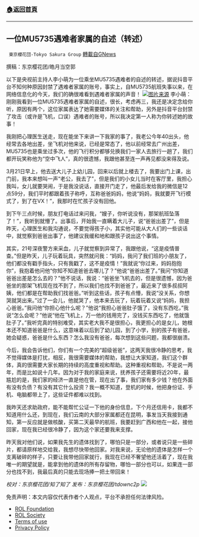 ###  [:house:返回首頁](https://github.com/ourhimalayas/txt)
---


## 一位MU5735遇难者家属的自述（转述）
` 東京櫻花団-Tokyo Sakura Group` [轉載自GNews](https://gnews.org/zh-hans/2248847/)

撰稿：东京樱花团/皓月当空郭

以下是央视前主持人李小萌为一位乘坐MU5735遇难者的自述的转述，据说抖音平台不知何种原因封禁了遇难者家属的账号，事实上，自MU5735航班失事以来，在网络信息化的今天，我们的确很难看到遇难者家属的声音！
![](https://assets.gnews.org/wp-content/uploads/2022/03/1-337.jpg)[图片来源](https://www.google.com/imgres?imgurl=https%3A%2F%2Fvideo.cgtn.com%2Fnews%2F2022-03-23%2FWhat-happened-to-flight-MU5735--18DRXfK5fji%2Fvideo%2F9d0e21f50642497fbf0e20046f14c20e%2F9d0e21f50642497fbf0e20046f14c20e.jpg&amp;imgrefurl=https%3A%2F%2Fnews.cgtn.com%2Fnews%2F2022-03-23%2FWhat-happened-to-flight-MU5735--18DRXfK5fji%2Findex.html&amp;tbnid=aEa4CtVbQGhEfM&amp;vet=12ahUKEwjnpOPbgOr2AhWaiFwKHSmGAMwQMygiegUIARCLAg..i&amp;docid=1mvkv6ejaVD9JM&amp;w=1280&amp;h=720&amp;q=MU5735&amp;ved=2ahUKEwjnpOPbgOr2AhWaiFwKHSmGAMwQMygiegUIARCLAg)
李小萌：刚刚我看到一位MU5735遇难者家属的自述，很长，考虑再三，我还是决定念给你听，原因有两个，这位家属表达了她需要媒体的关注和帮助，另外是抖音平台封禁了攻击（或许是飞机，口误）遇难者的账号，所以我决定第一人称为你转述她的故事！

我刚把心理医生送走，现在能坐下来讲一下我家的事了，我老公今年40出头，他经常去各地出差，坐飞机对他来说，已经是常态了，他以前经常去广州出差，MU5735也是乘坐过多次，他的飞行积分都够兑换我们一家人去旅行一趟了，我们都开玩笑称他为“空中飞人”，真的很遗憾，我跟他甚至连一声再见都没来得及说。

3月21日早上，他去送大儿子上幼儿园，回来以后就上楼去了，我要出门上课，出门前，我本来想叫一声“老公，我去了”，但是我们的小女儿当时在客厅里，我担心我叫，女儿就要哭闹，于是我没说话，直接开门走了，他最后发给我的微信是12点59分，我们平时都跟着孩子称呼，互称爸爸妈妈，他说“妈妈，我就要开飞行模式了，到了在VX！”，我那时在忙孩子没有回他。

到下午三点时候，朋友打电话过来问我，“嫂子，你听说没有，那架航班坠落了！”，我听到就懵了。出事后，开始我一直瞒着大儿子，说“爸爸出差了”，但是昨天，心理医生和我沟通说，不要觉得孩子小，其实他可能从大人们的一些谈话中，就觉察到爸爸出事了，他建议我缓和地和跟孩子说出这个事情。

其实，21号深夜警方来采血，儿子就觉察到异常了，我跟他说，“这是疫情普查。”但是昨天，儿子玩着玩具，突然就问我：“妈妈，我问了我们班的小朋友了，他们都没有戳手指头，只有我戳了，这不是疫情！”我就说“你过来，妈妈抱抱你”，我抱着他问他“你知不知道爸爸去哪儿了？”他说“爸爸出差了。”我问“你知道爸爸出差是怎么去的？”他不说话，我说：“爸爸坐飞机去的，但是很遗憾，因为爸爸坐的那架飞机现在找不到了，所以我们也找不到爸爸了，最近来了很多叔叔阿姨，他们都是在帮助我们找爸爸。”听到这些话，孩子有点懵，我说“没关系，你想哭就哭出来。”过了一会儿，他就哭了，他本来去玩了，玩着玩着又说“妈妈，我担心爸爸。”我问他“你担心他什么呢？”他说“我担心爸爸肚子饿了，没有东西吃，”我说“怎么会呢？”他说“他在飞机上，万一他的钱用完了，没钱买东西吃了，他就饿肚子了。”我听完真的特别难受，其实老大我不是很担心，我更担心的是女儿，她根本还不知道爸爸是什么，这意味着以后到了幼儿园，到了小学，别的孩子有爸爸，她会疑惑，爸爸是什么东西？怎么我没有爸爸，每次想到这些问题，我都很崩溃。

今后，我会告诉他们，你们有一个完美的“超级爸爸”，这两天我很冷静的思考，我不觉得媒体是打扰，相反，我很需要媒体的帮助，我想让大家知道，我们这个群体，真的很需要大家长期的持续的高度重视和帮助。这种重视和帮助，不是说一两年，而是比如说十几年。因为对于我的家庭来说，抚养孩子还需要将近20年，最尴尬的是，我们家的经济一直是他在管，现在出了事，我们家有多少钱？他在外面有没有负债？有没有其它什么投资？我一概不知道，登机的时候，他把身份证、手机、电脑都带上了，这些证件都难以找到。

我昨天还求助政府，能不能帮忙公证一下他的身份信息，下个月还信用卡，我都不知道用什么还，到现在，我们云南的大部分家属都还在昆明，事发当天我接到通知，第一反应就是做核酸，买第二天最早的航班，我要赶到广西和他在一起，接他回家，现在我已经很冷静了，因为这个家还要我来支撑。

昨天我对他们说，如果我先生的遗体找到了，哪怕只是一部分，或者说只是一些碎片，都请原样地交给我，我想尽快带他回家。对我来说，无论他的遗体是怎样一个支离破碎的样子，只要让我带他回家就行，我现在已经不奢望他还活着了，现在我唯一的期望就是，能拿到他的遗体的所有存留物，哪怕一部分也可以，如果连一部分也找不到，我最后真的只能去现场捧一把土带回来！

*校对：东京樱花团/知了知了
发布：东京樱花团/tdownc2p*
![](https://assets.gnews.org/wp-content/uploads/2022/03/yht.jpg)
 

免责声明：本文内容仅代表作者个人观点，平台不承担任何法律风险。

- [ROL Foundation](https://rolfoundation.org/)
- [ROL Society](https://rolsociety.org/)
- [Terms of use](https://gnews.org/terms-of-use-3/)
- [Privacy Policy](https://gnews.org/privacy-policy/)
